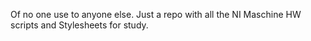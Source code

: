 Of no one use to anyone else. Just a repo with all the NI Maschine HW scripts and Stylesheets for study.
